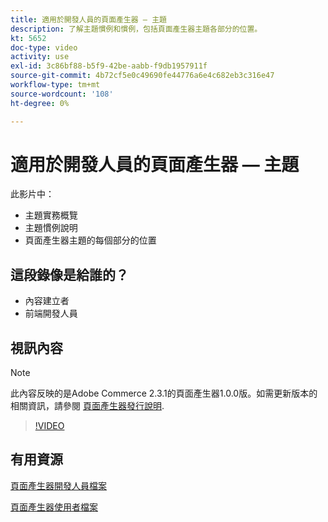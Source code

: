 ```yaml
---
title: 適用於開發人員的頁面產生器 — 主題
description: 了解主題慣例和慣​例，包括頁面產生器主題各部分的位置。
kt: 5652
doc-type: video
activity: use
exl-id: 3c86bf88-b5f9-42be-aabb-f9db1957911f
source-git-commit: 4b72cf5e0c49690fe44776a6e4c682eb3c316e47
workflow-type: tm+mt
source-wordcount: '108'
ht-degree: 0%

---
```


# 適用於開發人員的頁面產生器 — 主題

此影片中：

- 主題實務概覽
- 主題慣例說&#x200B;明
- 頁面產生器主題的每個部分的位置&#x200B;

## 這段錄像是給誰的？

- 內容建立者
- 前端開發人員

## 視訊內容

>[!NOTE]
>
>此內容反映的是Adobe Commerce 2.3.1的頁面產生器1.0.0版。如需更新版本的相關資訊，請參閱 [頁面產生器發行說明](https://devdocs.magento.com/page-builder/docs/release-notes.html).

>[!VIDEO](https://video.tv.adobe.com/v/35711?quality=12&learn=on)

## 有用資源

[頁面產生器開發人員檔案](https://devdocs.magento.com/page-builder/docs/index.html)

[頁面產生器使用者檔案](https://docs.magento.com/user-guide/cms/page-builder.html)
